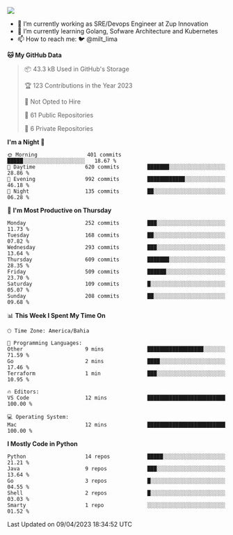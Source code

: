 ![](https://komarev.com/ghpvc/?username=miltlima&color=blue)
                 

- 🔭 I’m currently working as SRE/Devops Engineer at Zup Innovation
- 🌱 I’m currently learning Golang, Sofware Architecture and Kubernetes
- 📫 How to reach me: 🐦 @milt_lima

<!--START_SECTION:waka-->
**🐱 My GitHub Data** 

> 📦 43.3 kB Used in GitHub's Storage 
 > 
> 🏆 123 Contributions in the Year 2023
 > 
> 🚫 Not Opted to Hire
 > 
> 📜 61 Public Repositories 
 > 
> 🔑 6 Private Repositories 
 > 
**I'm a Night 🦉** 

```text
🌞 Morning                401 commits         █████░░░░░░░░░░░░░░░░░░░░   18.67 % 
🌆 Daytime                620 commits         ███████░░░░░░░░░░░░░░░░░░   28.86 % 
🌃 Evening                992 commits         ████████████░░░░░░░░░░░░░   46.18 % 
🌙 Night                  135 commits         ██░░░░░░░░░░░░░░░░░░░░░░░   06.28 % 
```
📅 **I'm Most Productive on Thursday** 

```text
Monday                   252 commits         ███░░░░░░░░░░░░░░░░░░░░░░   11.73 % 
Tuesday                  168 commits         ██░░░░░░░░░░░░░░░░░░░░░░░   07.82 % 
Wednesday                293 commits         ███░░░░░░░░░░░░░░░░░░░░░░   13.64 % 
Thursday                 609 commits         ███████░░░░░░░░░░░░░░░░░░   28.35 % 
Friday                   509 commits         ██████░░░░░░░░░░░░░░░░░░░   23.70 % 
Saturday                 109 commits         █░░░░░░░░░░░░░░░░░░░░░░░░   05.07 % 
Sunday                   208 commits         ██░░░░░░░░░░░░░░░░░░░░░░░   09.68 % 
```


📊 **This Week I Spent My Time On** 

```text
🕑︎ Time Zone: America/Bahia

💬 Programming Languages: 
Other                    9 mins              ██████████████████░░░░░░░   71.59 % 
Go                       2 mins              ████░░░░░░░░░░░░░░░░░░░░░   17.46 % 
Terraform                1 min               ███░░░░░░░░░░░░░░░░░░░░░░   10.95 % 

🔥 Editors: 
VS Code                  12 mins             █████████████████████████   100.00 % 

💻 Operating System: 
Mac                      12 mins             █████████████████████████   100.00 % 
```

**I Mostly Code in Python** 

```text
Python                   14 repos            █████░░░░░░░░░░░░░░░░░░░░   21.21 % 
Java                     9 repos             ███░░░░░░░░░░░░░░░░░░░░░░   13.64 % 
Go                       3 repos             █░░░░░░░░░░░░░░░░░░░░░░░░   04.55 % 
Shell                    2 repos             █░░░░░░░░░░░░░░░░░░░░░░░░   03.03 % 
Smarty                   1 repo              ░░░░░░░░░░░░░░░░░░░░░░░░░   01.52 % 
```




 Last Updated on 09/04/2023 18:34:52 UTC
<!--END_SECTION:waka-->
